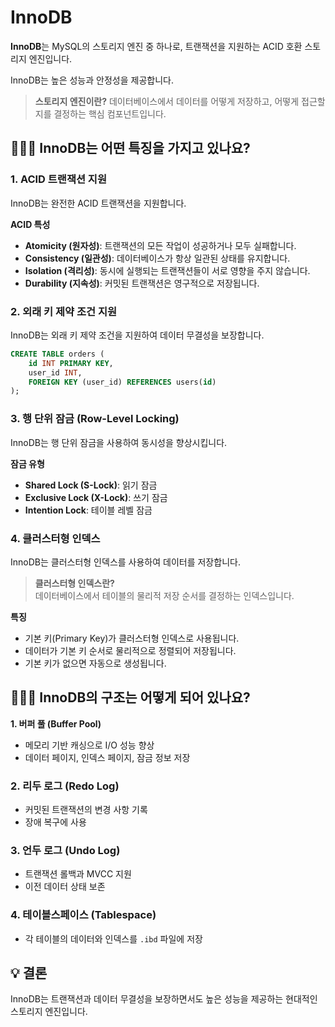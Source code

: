 # InnoDB

**InnoDB**는 MySQL의 스토리지 엔진 중 하나로, 트랜잭션을 지원하는 ACID 호환 스토리지 엔진입니다.

InnoDB는 높은 성능과 안정성을 제공합니다.

> **스토리지 엔진이란?**
> 데이터베이스에서 데이터를 어떻게 저장하고, 어떻게 접근할지를 결정하는 핵심 컴포넌트입니다.

## 🤷🏻‍♂️ InnoDB는 어떤 특징을 가지고 있나요?

### 1. ACID 트랜잭션 지원
InnoDB는 완전한 ACID 트랜잭션을 지원합니다.

**ACID 특성**
- **Atomicity (원자성)**: 트랜잭션의 모든 작업이 성공하거나 모두 실패합니다.
- **Consistency (일관성)**: 데이터베이스가 항상 일관된 상태를 유지합니다.
- **Isolation (격리성)**: 동시에 실행되는 트랜잭션들이 서로 영향을 주지 않습니다.
- **Durability (지속성)**: 커밋된 트랜잭션은 영구적으로 저장됩니다.

### 2. 외래 키 제약 조건 지원
InnoDB는 외래 키 제약 조건을 지원하여 데이터 무결성을 보장합니다.

```sql
CREATE TABLE orders (
    id INT PRIMARY KEY,
    user_id INT,
    FOREIGN KEY (user_id) REFERENCES users(id)
);
```

### 3. 행 단위 잠금 (Row-Level Locking)
InnoDB는 행 단위 잠금을 사용하여 동시성을 향상시킵니다.

**잠금 유형**
- **Shared Lock (S-Lock)**: 읽기 잠금
- **Exclusive Lock (X-Lock)**: 쓰기 잠금
- **Intention Lock**: 테이블 레벨 잠금

### 4. 클러스터형 인덱스
InnoDB는 클러스터형 인덱스를 사용하여 데이터를 저장합니다.

> **클러스터형 인덱스란?** <br>
> 데이터베이스에서 테이블의 물리적 저장 순서를 결정하는 인덱스입니다.

**특징**
- 기본 키(Primary Key)가 클러스터형 인덱스로 사용됩니다.
- 데이터가 기본 키 순서로 물리적으로 정렬되어 저장됩니다.
- 기본 키가 없으면 자동으로 생성됩니다.

## 🤷🏻‍♂️ InnoDB의 구조는 어떻게 되어 있나요?

**1. 버퍼 풀 (Buffer Pool)**
- 메모리 기반 캐싱으로 I/O 성능 향상
- 데이터 페이지, 인덱스 페이지, 잠금 정보 저장

### 2. 리두 로그 (Redo Log)
- 커밋된 트랜잭션의 변경 사항 기록
- 장애 복구에 사용

### 3. 언두 로그 (Undo Log)
- 트랜잭션 롤백과 MVCC 지원
- 이전 데이터 상태 보존

### 4. 테이블스페이스 (Tablespace)
- 각 테이블의 데이터와 인덱스를 `.ibd` 파일에 저장


## 💡 결론
InnoDB는 트랜잭션과 데이터 무결성을 보장하면서도 높은 성능을 제공하는 현대적인 스토리지 엔진입니다.